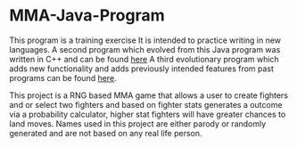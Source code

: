 # MMA-Java-Program

This program is a training exercise 
It is intended to practice writing in new languages. 
A second program which evolved from this Java program was written in C++ and can be found [here](https://github.com/AlecBlyth/MMA-Program-in-C/blob/master/MMAFightingGame.cpp)
A third evolutionary program which adds new functionality and adds previously intended features from past programs can be found [here](https://github.com/AlecBlyth/MMA-Program-in-Python). 

This project is a RNG based MMA game that allows a user to create fighters and or select two fighters and based on fighter stats generates a outcome via a probability calculator, higher stat fighters will have greater chances to land moves. 
Names used in this project are either parody or randomly generated and are not based on any real life person.   
